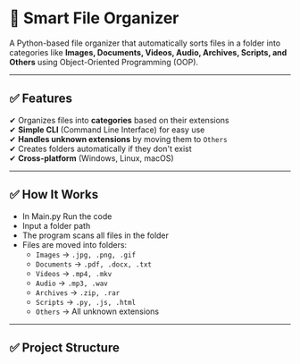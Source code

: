 # 📂 Smart File Organizer

A Python-based file organizer that automatically sorts files in a folder into categories like **Images, Documents, Videos, Audio, Archives, Scripts, and Others** using Object-Oriented Programming (OOP).

---

## ✅ Features
✔ Organizes files into **categories** based on their extensions  
✔ **Simple CLI** (Command Line Interface) for easy use  
✔ **Handles unknown extensions** by moving them to `Others`  
✔ Creates folders automatically if they don't exist  
✔ **Cross-platform** (Windows, Linux, macOS)  

---

## ✅ How It Works
- In Main.py Run the code
- Input a folder path
- The program scans all files in the folder
- Files are moved into folders:
  - `Images` → `.jpg, .png, .gif`
  - `Documents` → `.pdf, .docx, .txt`
  - `Videos` → `.mp4, .mkv`
  - `Audio` → `.mp3, .wav`
  - `Archives` → `.zip, .rar`
  - `Scripts` → `.py, .js, .html`
  - `Others` → All unknown extensions

---

## ✅ Project Structure
